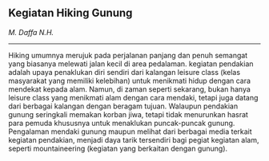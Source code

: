 ## Kegiatan Hiking Gunung ##
_M. Daffa N.H._

<hr>
Hiking umumnya merujuk pada perjalanan panjang dan penuh semangat yang biasanya melewati jalan kecil di area pedalaman. kegiatan pendakian adalah upaya penaklukan diri sendiri dari kalangan leisure class (kelas masyarakat yang memiliki kelebihan) untuk menikmati hidup dengan cara mendekat kepada alam. Namun, di zaman seperti sekarang, bukan hanya leisure class yang menikmati alam dengan cara mendaki, tetapi juga datang dari berbagai kalangan dengan beragam tujuan. Walaupun pendakian gunung seringkali memakan korban jiwa, tetapi tidak menurunkan hasrat para pemuda khususnya untuk menaklukan puncak-puncak gunung. Pengalaman mendaki gunung maupun melihat dari berbagai media terkait kegiatan pendakian, menjadi daya tarik tersendiri bagi pegiat kegiatan alam, seperti mountaineering (kegiatan yang berkaitan dengan gunung).
